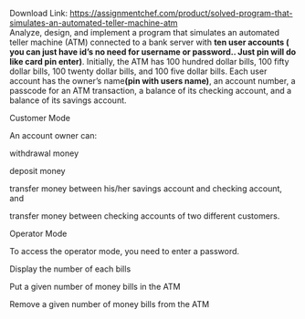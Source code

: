 Download Link: https://assignmentchef.com/product/solved-program-that-simulates-an-automated-teller-machine-atm
<br>
Analyze, design, and implement a program that simulates an automated teller machine (ATM) connected to a bank server with <strong>ten user accounts ( you can just have id’s no need for username or password.. Just pin will do like card pin enter)</strong>. Initially, the ATM has 100 hundred dollar bills, 100 fifty dollar bills, 100 twenty dollar bills, and 100 five dollar bills. Each user account has the owner’s name<strong>(pin with users name)</strong>, an account number, a passcode for an ATM transaction, a balance of its checking account, and a balance of its savings account.




Customer Mode

An account owner can:

withdrawal money

deposit money

transfer money between his/her savings account and checking account, and

transfer money between checking accounts of two different customers.




Operator Mode

To access the operator mode, you need to enter a password.

Display the number of each bills

Put a given number of money bills in the ATM

Remove a given number of money bills from the ATM